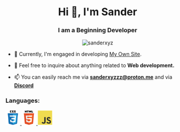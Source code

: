<h1 align="center">Hi 👋, I'm Sander</h1>
<h3 align="center">I am a Beginning Developer</h3>

<p align="center"> <img src="https://komarev.com/ghpvc/?username=sanderxyz&label=Profile%20views&color=000000&style=flat" alt="sanderxyz" /> </p>

- 🔭 Currently, I'm engaged in developing [My Own Site](https://sanderxyz.nl/).

- 💬 Feel free to inquire about anything related to **Web development.**

- 📫 You can easily reach me via **sanderxyzzz@proton.me** and via [**Discord**](https://discord.com/users/556766560170016769)

<h3 align="left">Languages:</h3>
<a href="https://raw.githubusercontent.com/devicons/devicon/master/icons/css3/css3-original-wordmark.svg" target="_blank" rel="noreferrer"> <img src="https://raw.githubusercontent.com/devicons/devicon/master/icons/css3/css3-original-wordmark.svg" alt="css3" width="40" height="40"/> </a>
<a href="https://raw.githubusercontent.com/devicons/devicon/master/icons/html5/html5-original-wordmark.svg" target="_blank" rel="noreferrer"> <img src="https://raw.githubusercontent.com/devicons/devicon/master/icons/html5/html5-original-wordmark.svg" alt="html5" width="40" height="40"/> </a>
<a href="https://developer.mozilla.org/en-US/docs/Web/JavaScript" target="_blank" rel="noreferrer"> <img src="https://raw.githubusercontent.com/devicons/devicon/master/icons/javascript/javascript-original.svg" alt="javascript" width="40" height="40"/> </a>

